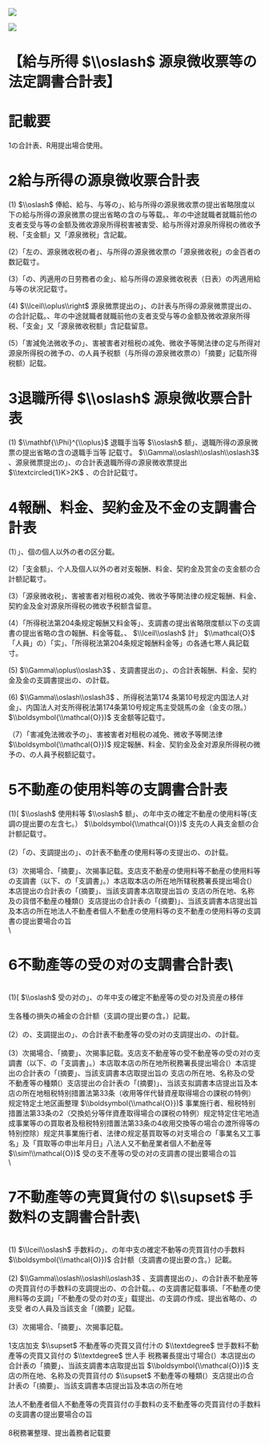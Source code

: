 ![](https://www.nta.go.jp/tmp/8bcfcd46-b7a1-4f44-af58-90409da8770a/images/3af0fcc7120c942c947bb0ee4d76d1ea2d7d5b78b50683d112f58a46c7d11905.jpg)

![](https://www.nta.go.jp/tmp/8bcfcd46-b7a1-4f44-af58-90409da8770a/images/fc281f689cd7e09e05d4cf273b4a4fc7bfd8f1011b89fcb28217854ff302ae98.jpg)

# 【給与所得 $\\oslash$ 源泉微收票等の法定調書合計表】

# 記載要

1の合計表、R用提出場合使用。

# 2給与所得の源泉微收票合計表

(1) $\\oslash$ 俸給、給与、与等の」、給与所得の源泉微收票の提出省略限度以下の給与所得の源泉微票の提出省略の含の与等载。、年の中途就職者就職前他の支者支受与等の金额及微收源泉所得税害被害受、給与所得对源泉所得税の微收予税、「支金额」又「源泉微税」含記載。

(2）「左の、源泉微收税の者」、与所得の源泉微收票の「源泉微收税」の金百者の数記载寸。

(3）「の、丙適用の日劳務者の金」、給与所得の源泉微收税表（日表）の丙適用給与等の状况記载寸。

(4) $\\lceil\\oplus\\right$ 源泉微票提出の」、の計表与所得の源泉微票提出の、の合計記载。、年の中途就職者就職前他の支者支受与等の金额及微收源泉所得税、「支金」又「源泉微收税额」含記载留意。

(5）「害減免法微收予の」、害被害者对租税の减免、微收予等関法律の定与所得对源泉所得税の微予の、の人員予税额（与所得の源泉微收票の）「摘要」記载所得税额）記载。

# 3退職所得 $\\oslash$ 源泉微收票合計表

(1) $\\mathbf{\\Phi}^{\\oplus}$ 退職手当等 $\\oslash$ 额」、退職所得の源泉微票の提出省略の含の退職手当等 記载寸。 $\\Gamma\\oslash\\oslash\\oslash3$ 、源泉微票提出の」、の合計表退職所得の源泉微收票提出 $\\textcircled{1}K>2K$ 、の合計記载寸。

# 4報酬、料金、契約金及不金の支調書合計表

(1）」、個の個人以外の者の区分載。

(2）「支金额」、个人及個人以外の者对支報酬、料金、契約金及赏金の支金额の合計额記載寸。

(3）「源泉微收税」、害被害者对租税の减免、微收予等関法律の规定報酬、料金、契約金及金对源泉所得税の微收予税额含留意。

(4）「所得税法第204条规定報酬又料金等」、支調書の提出省略限度额以下の支調書の提出省略の含の報酬、料金等载。、 $\\lceil\\oslash$ 計」 $\\mathcal{O}$ 「人員」の）「实」、「所得税法第204条规定報酬料金等」の各通七寒人員記载寸。

(5) $\\Gamma\\oplus\\oslash3$ 、支調書提出の」、の合計表報酬、料金、契約金及金の支調書提出の、の計载。

(6) $\\Gamma\\oslash\\oslash3$ 、所得税法第174 条第10号规定内国法人对金」、内国法人对支所得税法第174条第10号规定馬主受競馬の金（金支の限。） $\\boldsymbol{\\mathcal{O}})$ 支金额等記载寸。

（7）「害减免法微收予の」、害被害者对租税の减免、微收予等関法律 $\\boldsymbol{\\mathcal{O}})$ 规定報酬、料金、契豹金及金对源泉所得税の微予の、の人員予税额記载寸。

# 5不動產の使用料等の支調書合計表

(1)\[ $\\oslash$ 使用料等 $\\oslash$ 额」、の年中支の確定不動産の使用料等(支調の提出要の左含七。） $\\boldsymbol{\\mathcal{O}})$ 支先の人員支金额の合計额記载寸。\
\
(2）「の、支調提出の」、の計表不動產の使用料等の支提出の、の計载。\
\
(3）次揭場合、「摘要」、次揭事記载。支店支不動産の使用料等不動産の使用料等の支調書（以下、の「支調書」。）本店取本店の所在地所辖税務署長提出場合(）本店提出の合計表の「(摘要」、当該支調書本店取提出旨の 支店の所在地、名称及の貨借不動産の種類(）支店提出の合計表の「(摘要)」、当該支調書本店提出旨及本店の所在地法人不動產者個人不動產の使用料等の支不動產の使用料等の支調書の提出要場合の旨\
\
# 6不動產等の受の对の支調書合計表\
\
(1)\[ $\\oslash$ 受の对の」、の年中支の確定不動産等の受の对及资産の移伴\
\
生各種の損失の補金の合計额（支調の提出要の含。）記載。\
\
(2）の、支調提出の」、の合計表不動產等の受の对の支調提出の、の計载。\
\
(3）次揭場合、「摘要」、次揭事記载。支店支不動産等の受不動産等の受の对の支調書（以下、の「支調書」。）本店取本店の所在地所税務署長提出場合(）本店提出の合計表の「(摘要」、当該支調書本店取提出旨の 支店の所在地、名称及の受不動產等の種類(）支店提出の合計表の「(摘要)」、当該支拟調書本店提出旨及本店の所在地租税特别措置法第33条（收用等伴代替資産取得場合の課税の特例）规定特定土地区画整理 $\\boldsymbol{\\mathcal{O}})$ 事業施行者、租税特别措置法第33条の2（交換処分等伴資產取得場合の課税の特例）规定特定住宅地造成事業等のの買取者及租税特别措置法第33条の4收用交換等の場合の渡所得等の特别控除）规定共事業施行者、法律の规定基買取等の对支場合の「事業名又工事名」及「買取等の申出年月日」八法人又不動産業者個人不動産等 $\\sim!\\mathcal{O})$ 受の支不產等の受の对の支調書の提出要場合の旨\
\
# 7不動產等の壳買貨付の $\\supset$ 手数料の支調書合計表\
\
(1) $\\lceil\\oslash$ 手数料の」、の年中支の確定不動等の壳買貨付の手数料 $\\boldsymbol{\\mathcal{O}})$ 合計额（支調書の提出要の含。）記載。\
\
(2) $\\Gamma\\oslash\\oslash\\oslash3$ 、支調書提出の」、の合計表不動産等の壳買貨付の手数料の支調提出の、の合計载。、の支調書記载事填、「不動產の使用料等の支調」「不動產の受の対の支」载提出、の支調の作成、提出省略の、の支受 者の人員及当該支金「(摘要」記载。\
\
(3）次揭場合、「摘要」、次揭事記载。\
\
1支店加支 $\\supset$ 不動產等の壳買又貨付汁の $\\textdegree$ 世手数料不動產等の壳買又貨付の $\\textdegree$ 世人手 税務署長提出寸場合(）本店提出の合計表の「摘要」、当該支調書本店取提出旨 $\\boldsymbol{\\mathcal{O}})$ 支店の所在地、名称及の壳買貨付の $\\supset$ 不動產等の種類(）支店提出の合計表の「(摘要」、当該支調書本店提出旨及本店の所在地\
\
法人不動產者個人不動產等の壳買貨付の手数料の支不動產等の壳買貨付の手数料の支調書の提出要場合の旨\
\
8税務署整理、提出義務者記载要